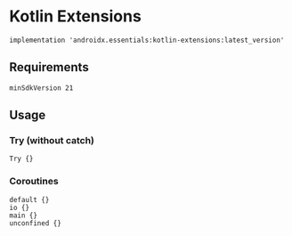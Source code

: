 # Kotlin Extensions
```
implementation 'androidx.essentials:kotlin-extensions:latest_version'
```
## Requirements
```
minSdkVersion 21
```
## Usage
### Try (without catch)
```
Try {}
```
### Coroutines
```
default {}
io {}
main {}
unconfined {}
```
